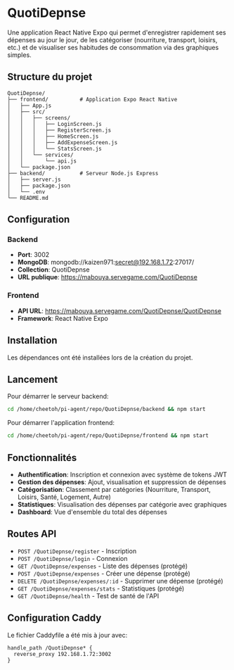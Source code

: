 # QuotiDepnse

Une application React Native Expo qui permet d'enregistrer rapidement ses dépenses au jour le jour, de les catégoriser (nourriture, transport, loisirs, etc.) et de visualiser ses habitudes de consommation via des graphiques simples.

## Structure du projet

```
QuotiDepnse/
├── frontend/          # Application Expo React Native
│   ├── App.js
│   ├── src/
│   │   ├── screens/
│   │   │   ├── LoginScreen.js
│   │   │   ├── RegisterScreen.js
│   │   │   ├── HomeScreen.js
│   │   │   ├── AddExpenseScreen.js
│   │   │   └── StatsScreen.js
│   │   └── services/
│   │       └── api.js
│   └── package.json
├── backend/           # Serveur Node.js Express
│   ├── server.js
│   ├── package.json
│   └── .env
└── README.md
```

## Configuration

### Backend
- **Port**: 3002
- **MongoDB**: mongodb://kaizen971:secret@192.168.1.72:27017/
- **Collection**: QuotiDepnse
- **URL publique**: https://mabouya.servegame.com/QuotiDepnse

### Frontend
- **API URL**: https://mabouya.servegame.com/QuotiDepnse/QuotiDepnse
- **Framework**: React Native Expo

## Installation

Les dépendances ont été installées lors de la création du projet.

## Lancement

Pour démarrer le serveur backend:

```bash
cd /home/cheetoh/pi-agent/repo/QuotiDepnse/backend && npm start
```

Pour démarrer l'application frontend:

```bash
cd /home/cheetoh/pi-agent/repo/QuotiDepnse/frontend && npm start
```

## Fonctionnalités

- **Authentification**: Inscription et connexion avec système de tokens JWT
- **Gestion des dépenses**: Ajout, visualisation et suppression de dépenses
- **Catégorisation**: Classement par catégories (Nourriture, Transport, Loisirs, Santé, Logement, Autre)
- **Statistiques**: Visualisation des dépenses par catégorie avec graphiques
- **Dashboard**: Vue d'ensemble du total des dépenses

## Routes API

- `POST /QuotiDepnse/register` - Inscription
- `POST /QuotiDepnse/login` - Connexion
- `GET /QuotiDepnse/expenses` - Liste des dépenses (protégé)
- `POST /QuotiDepnse/expenses` - Créer une dépense (protégé)
- `DELETE /QuotiDepnse/expenses/:id` - Supprimer une dépense (protégé)
- `GET /QuotiDepnse/expenses/stats` - Statistiques (protégé)
- `GET /QuotiDepnse/health` - Test de santé de l'API

## Configuration Caddy

Le fichier Caddyfile a été mis à jour avec:

```caddy
handle_path /QuotiDepnse* {
  reverse_proxy 192.168.1.72:3002
}
```
